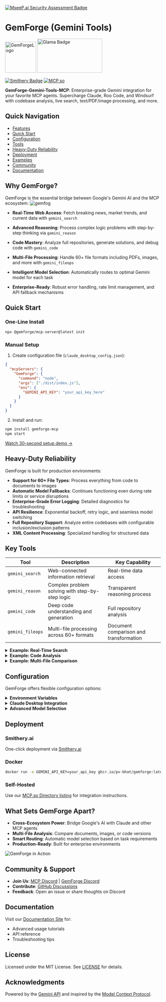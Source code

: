 [![MseeP.ai Security Assessment Badge](https://mseep.net/pr/pv-bhat-gemforge-mcp-badge.png)](https://mseep.ai/app/pv-bhat-gemforge-mcp)

# GemForge (Gemini Tools)
<img src="https://github.com/user-attachments/assets/8cee4293-b0e0-461f-a9d9-f750397aa2b5" alt="GemForgeLogo" width="100" height="100">

<img src="https://glama.ai/mcp/servers/@PV-Bhat/GemForge-MCP/badge" alt="Glama Badge" width="210" height="110">

[![Smithery Badge](https://smithery.ai/badge/@PV-Bhat/gemforge-gemini-tools-mcp)](https://smithery.ai/server/@PV-Bhat/gemforge-gemini-tools-mcp)
[![MCP.so](https://img.shields.io/badge/MCP-Directory-blue)](https://mcp.so/server/gemforge-gemini-tools-mcp/PV-Bhat)

**GemForge-Gemini-Tools-MCP**: Enterprise-grade Gemini integration for your favorite MCP agents. Supercharge Claude, Roo Code, and Windsurf with codebase analysis, live search, text/PDF/image processing, and more.

## Quick Navigation

- [Features](#why-gemforge)
- [Quick Start](#quick-start)
- [Configuration](#configuration)
- [Tools](#key-tools)
- [Heavy-Duty Reliability](#heavy-duty-reliability)
- [Deployment](#deployment)
- [Examples](#examples)
- [Community](#community--support)
- [Documentation](#documentation)

## Why GemForge?

GemForge is the essential bridge between Google's Gemini AI and the MCP ecosystem:
![gemfog](https://github.com/user-attachments/assets/18cee069-d176-40c8-8ff9-3d643d918bc4)

- **Real-Time Web Access**: Fetch breaking news, market trends, and current data with `gemini_search`
- **Advanced Reasoning**: Process complex logic problems with step-by-step thinking via `gemini_reason`
- **Code Mastery**: Analyze full repositories, generate solutions, and debug code with `gemini_code`
- **Multi-File Processing**: Handle 60+ file formats including PDFs, images, and more with `gemini_fileops`

- **Intelligent Model Selection**: Automatically routes to optimal Gemini model for each task
  
- **Enterprise-Ready**: Robust error handling, rate limit management, and API fallback mechanisms

## Quick Start

### One-Line Install

```bash
npx @gemforge/mcp-server@latest init
```

### Manual Setup

1. Create configuration file (`claude_desktop_config.json`):

```json
{
  "mcpServers": {
    "GemForge": {
      "command": "node",
      "args": ["./dist/index.js"],
      "env": {
        "GEMINI_API_KEY": "your_api_key_here"
      }
    }
  }
}
```

2. Install and run:

```bash
npm install gemforge-mcp
npm start
```

[Watch 30-second setup demo →](https://www.youtube.com/your-demo-link)

## Heavy-Duty Reliability

GemForge is built for production environments:

- **Support for 60+ File Types**: Process everything from code to documents to images
- **Automatic Model Fallbacks**: Continues functioning even during rate limits or service disruptions
- **Enterprise-Grade Error Logging**: Detailed diagnostics for troubleshooting
- **API Resilience**: Exponential backoff, retry logic, and seamless model switching
- **Full Repository Support**: Analyze entire codebases with configurable inclusion/exclusion patterns
- **XML Content Processing**: Specialized handling for structured data

## Key Tools

| Tool | Description | Key Capability |
|------|-------------|----------------|
| `gemini_search` | Web-connected information retrieval | Real-time data access |
| `gemini_reason` | Complex problem solving with step-by-step logic | Transparent reasoning process |
| `gemini_code` | Deep code understanding and generation | Full repository analysis |
| `gemini_fileops` | Multi-file processing across 60+ formats | Document comparison and transformation |

<details>
<summary><strong>Example: Real-Time Search</strong></summary>

```json
{
  "toolName": "gemini_search",
  "toolParams": {
    "query": "Latest advancements in quantum computing",
    "enable_thinking": true
  }
}
```
</details>

<details>
<summary><strong>Example: Code Analysis</strong></summary>

```json
{
  "toolName": "gemini_code",
  "toolParams": {
    "question": "Identify improvements and new features",
    "directory_path": "path/to/project",
    "repomix_options": "--include \"**/*.js\" --no-gitignore"
  }
}
```
</details>

<details>
<summary><strong>Example: Multi-File Comparison</strong></summary>

```json
{
  "toolName": "gemini_fileops",
  "toolParams": {
    "file_path": ["contract_v1.pdf", "contract_v2.pdf"],
    "operation": "analyze",
    "instruction": "Compare these contract versions and extract all significant changes."
  }
}
```
</details>

## Configuration

GemForge offers flexible configuration options:

<details>
<summary><strong>Environment Variables</strong></summary>

```
GEMINI_API_KEY=your_api_key_here       # Required: Gemini API key
GEMINI_PAID_TIER=true                  # Optional: Set to true if using paid tier (better rate limits)
DEFAULT_MODEL_ID=gemini-2.5-pro        # Optional: Override default model selection
LOG_LEVEL=info                         # Optional: Set logging verbosity (debug, info, warn, error)
```
</details>

<details>
<summary><strong>Claude Desktop Integration</strong></summary>

```json
{
  "mcpServers": {
    "GemForge": {
      "command": "node",
      "args": ["./dist/index.js"],
      "env": {
        "GEMINI_API_KEY": "your_api_key_here"
      }
    }
  }
}
```
</details>

<details>
<summary><strong>Advanced Model Selection</strong></summary>

GemForge intelligently selects the best model for each task:
- `gemini_search`: Uses `gemini-2.5-flash` for speed and search integration
- `gemini_reason`: Uses `gemini-2.5-pro` for deep reasoning capabilities
- `gemini_code`: Uses `gemini-2.5-pro` for complex code understanding
- `gemini_fileops`: Selects between `gemini-2.0-flash-lite` or `gemini-1.5-pro` based on file size

Override with `model_id` parameter in any tool call or set `DEFAULT_MODEL_ID` environment variable.
</details>

## Deployment

### Smithery.ai
One-click deployment via [Smithery.ai](https://smithery.ai/server/@PV-Bhat/gemforge-gemini-tools-mcp)

### Docker
```bash
docker run -e GEMINI_API_KEY=your_api_key ghcr.io/pv-bhat/gemforge:latest
```

### Self-Hosted
Use our [MCP.so Directory listing](https://mcp.so/server/gemforge-gemini-tools-mcp/PV-Bhat) for integration instructions.

## What Sets GemForge Apart?

- **Cross-Ecosystem Power**: Bridge Google's AI with Claude and other MCP agents
- **Multi-File Analysis**: Compare documents, images, or code versions
- **Smart Routing**: Automatic model selection based on task requirements
- **Production-Ready**: Built for enterprise environments

![GemForge in Action](docs/assets/gemforge-demo.gif)

## Community & Support

- **Join Us**: [MCP Discord](https://discord.me/mcp) | [GemForge Discord](https://discord.gg/your-invite-link)
- **Contribute**: [GitHub Discussions](https://github.com/your-username/GemForge/discussions)
- **Feedback**: Open an issue or share thoughts on Discord

## Documentation

Visit our [Documentation Site](https://your-username.github.io/GemForge) for:
- Advanced usage tutorials
- API reference
- Troubleshooting tips

## License

Licensed under the MIT License. See [LICENSE](LICENSE) for details.

## Acknowledgments

Powered by the [Gemini API](https://cloud.google.com/gemini) and inspired by the [Model Context Protocol](https://modelcontextprotocol.io).
